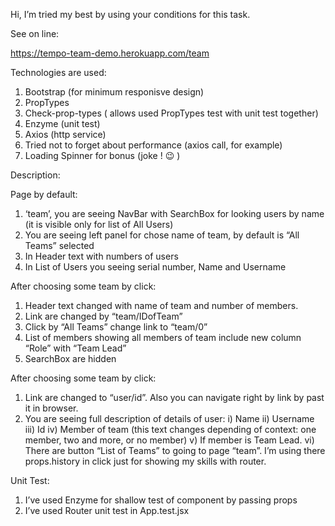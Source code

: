 Hi,
I’m tried my best by using your conditions for this task.

See on line:

https://tempo-team-demo.herokuapp.com/team



Technologies are used:
1)	Bootstrap (for minimum responisve design)
2)	PropTypes
3)	Check-prop-types ( allows used PropTypes test with unit test together)
4)	Enzyme (unit test)
5)	Axios (http service)
6)  Tried not to forget about performance (axios call, for example)
7)	Loading Spinner for bonus (joke !  😉 )

Description:

Page by default: 
1)	‘team’, you are seeing NavBar with SearchBox for looking users by name (it is visible only for list of All Users)
2)	You are seeing left panel for chose name of team, by default is “All Teams” selected
3)	In Header text with numbers of users
4)	In List of Users you seeing serial number, Name and Username

After choosing some team by click:
1)	Header text changed with name of team and number of members.
2)	Link are changed by “team/IDofTeam”
3)	Click by “All Teams” change link to “team/0”
4)	List of members showing all members of team include new column “Role” with “Team Lead” 
5)	SearchBox are hidden

After choosing some team by click:
1)	Link are changed to “user/id”. Also you can navigate right by link by past it in browser.
2)	You are seeing full description of details of user: 
i)	Name
ii)	Username
iii)	Id
iv)	Member of team (this text changes depending of context: one member, two and more, or no member)
v)	If member is Team Lead.
vi)	There are button “List of Teams” to going to page “team”. I’m using there  props.history in click just for showing my skills with router.

Unit Test:
1)	I’ve used Enzyme for shallow test of component by passing props
2)	I’ve used Router unit test in App.test.jsx
